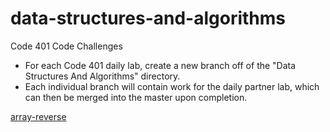 # data-structures-and-algorithms
Code 401 Code Challenges

* For each Code 401 daily lab, create a new branch off of the "Data Structures And Algorithms" directory.
* Each individual branch will contain work for the daily partner lab, which can then be merged into the master upon completion.

[array-reverse](javascript/challenges/arrayReverse/array-reverse.js)
